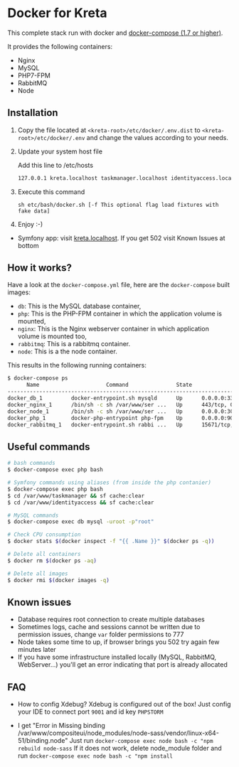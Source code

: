 # Docker for Kreta

This complete stack run with docker and [docker-compose (1.7 or higher)](https://docs.docker.com/compose/).

It provides the following containers:

* Nginx
* MySQL
* PHP7-FPM
* RabbitMQ
* Node

## Installation

1. Copy the file located at `<kreta-root>/etc/docker/.env.dist` to `<kreta-root>/etc/docker/.env` and change the values
according to your needs.

2. Update your system host file

    Add this line to /etc/hosts 
    ```bash
    127.0.0.1 kreta.localhost taskmanager.localhost identityaccess.localhost
    ```

3. Execute this command 

    ```
    sh etc/bash/docker.sh [-f This optional flag load fixtures with fake data]
    ```

4. Enjoy :-)

* Symfony app: visit [kreta.localhost](http://kreta.localhost). If you get 502 visit Known Issues at bottom

## How it works?

Have a look at the `docker-compose.yml` file, here are the `docker-compose` built images:

* `db`: This is the MySQL database container,
* `php`: This is the PHP-FPM container in which the application volume is mounted,
* `nginx`: This is the Nginx webserver container in which application volume is mounted too,
* `rabbitmq`: This is a rabbitmq container.
* `node`: This is a the node container.

This results in the following running containers:

```bash
$ docker-compose ps
      Name                     Command               State                                             Ports
-------------------------------------------------------------------------------------------------------------------------------------------------------
docker_db_1         docker-entrypoint.sh mysqld      Up      0.0.0.0:3307->3306/tcp
docker_nginx_1      /bin/sh -c sh /var/www/ser ...   Up      443/tcp, 0.0.0.0:80->80/tcp
docker_node_1       /bin/sh -c sh /var/www/ser ...   Up      0.0.0.0:3000->3000/tcp
docker_php_1        docker-php-entrypoint php-fpm    Up      0.0.0.0:9000->9000/tcp
docker_rabbitmq_1   docker-entrypoint.sh rabbi ...   Up      15671/tcp, 0.0.0.0:15672->15672/tcp, 25672/tcp, 4369/tcp, 5671/tcp, 0.0.0.0:5672->5672/tcp
```

## Useful commands

```bash
# bash commands
$ docker-compose exec php bash

# Symfony commands using aliases (from inside the php contanier)
$ docker-compose exec php bash
$ cd /var/www/taskmanager && sf cache:clear
$ cd /var/www/identityaccess && sf cache:clear

# MySQL commands
$ docker-compose exec db mysql -uroot -p"root"

# Check CPU consumption
$ docker stats $(docker inspect -f "{{ .Name }}" $(docker ps -q))

# Delete all containers
$ docker rm $(docker ps -aq)

# Delete all images
$ docker rmi $(docker images -q)
```

## Known issues

* Database requires root connection to create multiple databases
* Sometimes logs, cache and sessions cannot be written due to permission issues, change `var` folder permissions to 777
* Node takes some time to up, if browser brings you 502 try again few minutes later
* If you have some infrastructure installed locally (MySQL, RabbitMQ, WebServer...) you'll get an error indicating that port is already allocated

## FAQ

* How to config Xdebug?
Xdebug is configured out of the box!
Just config your IDE to connect port `9001` and id key `PHPSTORM`

* I get "Error in Missing binding /var/www/compositeui/node_modules/node-sass/vendor/linux-x64-51/binding.node"
Just run `docker-compose exec node bash -c "npm rebuild node-sass`
If it does not work, delete node_module folder and run `docker-compose exec node bash -c "npm install`
